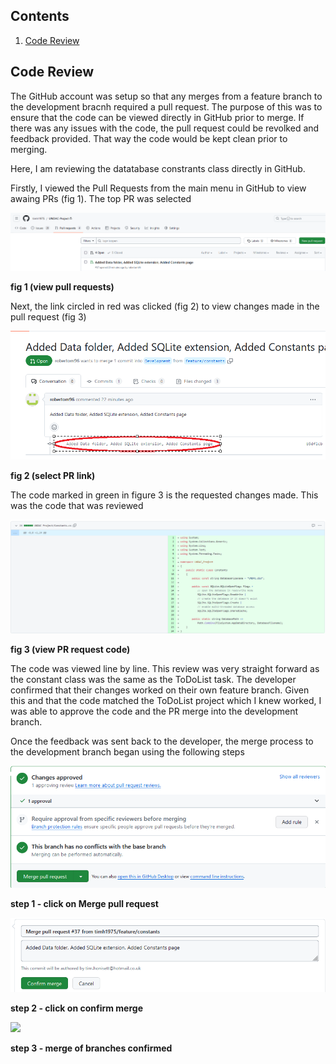 ## Contents
1.  [Code Review](#code_review)


## Code Review

The GitHub account was setup so that any merges from a feature branch to the development bracnh required a pull request.  The purpose of this was to ensure that the code can be viewed directly in GitHub prior to merge. If there was any issues with the code, the pull request could be revolked and feedback provided. That way the code would be kept clean prior to merging.

Here, I am reviewing the datatabase constrants class directly in GitHub. 

Firstly, I viewed the Pull Requests from the main menu in GitHub to view awaing PRs (fig 1).  The top PR was selected

![](images/github-see-pull-request.png "")

**fig 1 (view pull requests)**

Next, the link circled in red was clicked (fig 2) to view changes made in the pull request (fig 3)

![](images/github-select-pull-request.png "")

**fig 2 (select PR link)**

The code marked in green in figure 3 is the requested changes made. This was the code that was reviewed

![](images/github-push-see-changes.png "")

**fig 3 (view PR request code)**

The code was viewed line by line. This review was very straight forward as the constant class was the same as the ToDoList task.  The developer confirmed that their changes worked on their own feature branch. Given this and that the code matched the ToDoList project which I knew worked, I was able to approve the code and the PR merge into the development branch.

Once the feedback was sent back to the developer, the merge process to the development branch began using the following steps

![](images/github-merge-request.png "")

**step 1 - click on Merge pull request**

![](images/github-confirm-merge.png "")

**step 2 - click on confirm merge**

![](images/github-merged-confirmed.png "")

**step 3 - merge of branches confirmed**

